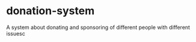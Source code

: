 # donation-system
A system about donating and sponsoring of different people with different issuesc
